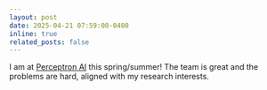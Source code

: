 ```yaml
---
layout: post
date: 2025-04-21 07:59:00-0400
inline: true
related_posts: false
---
```


I am at [Perceptron AI](https://perceptron.inc/) this spring/summer! The team is great and the problems are hard, aligned with my research interests.
